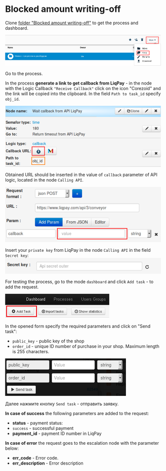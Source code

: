 # Blocked amount writing-off

Clone [folder "Blocked amount writing-off"](https://admin.corezoid.com/folder/conv/1923) to get the process and dashboard.

![](../img/copy_folder.png)

Go to the process.

In the process **generate a link to get callback from LiqPay** - in the node with the Logic Callback `"Receive Callback"` click on the icon "Corezoid" and the link will be copied into the clipboard.
In the field `Path to task_id` specify `obj_id`.

![](../img/corezoid_callback.png)

Obtained URL should be inserted in the value of `callback` parameter of API logic, located in the node `Calling API`.

![](../img/liqpay_callback.png)

Insert your `private key` from LiqPay in the node `Calling API` in the field `Secret key`:
![](../img/api_secret_outer.png)

For testing the process, go to the mode `dashboard` and click `Add task` - to add the request.

![](../img/mandrill_dashboard.png)

In the opened form specify the required parameters and click on "Send task":

* `public_key` - public key of the shop
* `order_id` - unique ID number of purchase in your shop. Maximum length is 255 characters.

![](../img/hold_completion.png)

Далее нажмите кнопку `Send task` - отправить заявку.

**In case of success** the following parameters are added to the request:

* **status**  - payment status:
 * `success` - successful payment
* **payment_id** - payment ID number in LiqPay

**In case of error** the request goes to the escalation node with the parameter below:
* **err_code** - Error code.
* **err_description** - Error description
